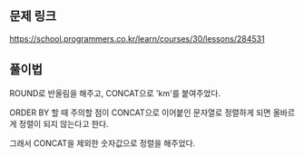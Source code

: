 ## 문제 링크

https://school.programmers.co.kr/learn/courses/30/lessons/284531

## 풀이법

ROUND로 반올림을 해주고, CONCAT으로 'km'를 붙여주었다.

ORDER BY 할 때 주의할 점이 CONCAT으로 이어붙인 문자열로 정렬하게 되면 올바르게 정렬이 되지 않는다고 한다.

그래서 CONCAT을 제외한 숫자값으로 정렬을 해주었다.



